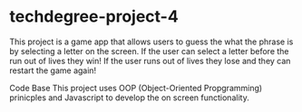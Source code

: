 # techdegree-project-4

This project is a game app that allows users to guess the what the phrase is by selecting a letter on the screen. If the user 
can select a letter before the run out of lives they win! If the user runs out of lives they lose and they can restart the game again! 

Code Base
This project uses OOP (Object-Oriented Propgramming) prinicples and Javascript to develop the on screen functionality.
